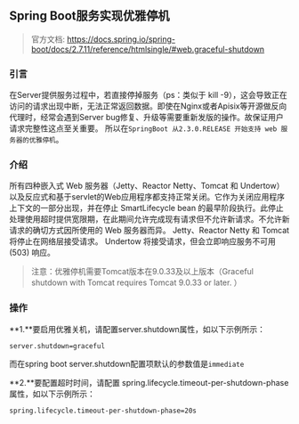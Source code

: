 ## Spring Boot服务实现优雅停机

>官方文档: https://docs.spring.io/spring-boot/docs/2.7.11/reference/htmlsingle/#web.graceful-shutdown

### 引言
在Server提供服务过程中，若直接停掉服务（ps：类似于 kill -9），这会导致正在访问的请求出现中断，无法正常返回数据。即使在Nginx或者Apisix等开源做反向代理时，经常会遇到Server bug修复、升级等需要重新发版的操作。故保证用户请求完整性这点至关重要。 所以在`SpringBoot 从2.3.0.RELEASE 开始支持 web 服务器的优雅停机`。

### 介绍
所有四种嵌入式 Web 服务器（Jetty、Reactor Netty、Tomcat 和 Undertow）以及反应式和基于servlet的Web应用程序都支持正常关闭。它作为关闭应用程序上下文的一部分出现，并在停止 SmartLifecycle bean 的最早阶段执行。此停止处理使用超时提供宽限期，在此期间允许完成现有请求但不允许新请求。不允许新请求的确切方式因所使用的 Web 服务器而异。 Jetty、Reactor Netty 和 Tomcat 将停止在网络层接受请求。 Undertow 将接受请求，但会立即响应服务不可用 (503) 响应。

>注意：优雅停机需要Tomcat版本在9.0.33及以上版本（Graceful shutdown with Tomcat requires Tomcat 9.0.33 or later. ）

### 操作
**1.**要启用优雅关机，请配置server.shutdown属性，如以下示例所示： 
```
server.shutdown=graceful
```
而在spring boot server.shutdown配置项默认的参数值是`immediate`

**2.**要配置超时时间，请配置 spring.lifecycle.timeout-per-shutdown-phase属性，如以下示例所示： 
```
spring.lifecycle.timeout-per-shutdown-phase=20s
```

